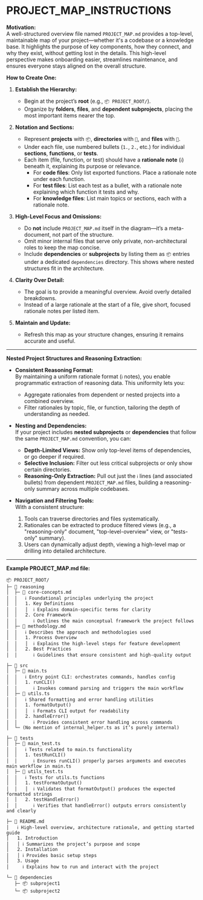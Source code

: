 # PROJECT_MAP_INSTRUCTIONS

**Motivation:**\
A well-structured overview file named `PROJECT_MAP.md` provides a top-level,
maintainable map of your project—whether it's a codebase or a knowledge base. It
highlights the purpose of key components, how they connect, and why they exist,
without getting lost in the details. This high-level perspective makes
onboarding easier, streamlines maintenance, and ensures everyone stays aligned
on the overall structure.

**How to Create One:**

1. **Establish the Hierarchy:**
   - Begin at the project’s **root** (e.g., `📦 PROJECT_ROOT/`).
   - Organize by **folders**, **files**, and **dependent subprojects**, placing
     the most important items nearer the top.

2. **Notation and Sections:**
   - Represent **projects** with `📦`, **directories** with `📂`, and **files**
     with `📄`.
   - Under each file, use numbered bullets (`1.`, `2.`, etc.) for individual
     **sections**, **functions**, or **tests**.
   - Each item (file, function, or test) should have a **rationale note** (`ℹ`)
     beneath it, explaining its purpose or relevance.
     - For **code files**: Only list exported functions. Place a rationale note
       under each function.
     - For **test files**: List each test as a bullet, with a rationale note
       explaining which function it tests and why.
     - For **knowledge files**: List main topics or sections, each with a
       rationale note.

3. **High-Level Focus and Omissions:**
   - Do **not** include `PROJECT_MAP.md` itself in the diagram—it’s a
     meta-document, not part of the structure.
   - Omit minor internal files that serve only private, non-architectural roles
     to keep the map concise.
   - Include **dependencies** or **subprojects** by listing them as `📦` entries
     under a dedicated `dependencies` directory. This shows where nested
     structures fit in the architecture.

4. **Clarity Over Detail:**
   - The goal is to provide a meaningful overview. Avoid overly detailed
     breakdowns.
   - Instead of a large rationale at the start of a file, give short, focused
     rationale notes per listed item.

5. **Maintain and Update:**
   - Refresh this map as your structure changes, ensuring it remains accurate
     and useful.

---

**Nested Project Structures and Reasoning Extraction:**

- **Consistent Reasoning Format:**\
  By maintaining a uniform rationale format (`ℹ` notes), you enable programmatic
  extraction of reasoning data. This uniformity lets you:
  - Aggregate rationales from dependent or nested projects into a combined
    overview.
  - Filter rationales by topic, file, or function, tailoring the depth of
    understanding as needed.

- **Nesting and Dependencies:**\
  If your project includes **nested subprojects** or **dependencies** that
  follow the same `PROJECT_MAP.md` convention, you can:
  - **Depth-Limited Views:** Show only top-level items of dependencies, or go
    deeper if required.
  - **Selective Inclusion:** Filter out less critical subprojects or only show
    certain directories.
  - **Reasoning-Only Extraction:** Pull out just the `ℹ` lines (and associated
    bullets) from dependent `PROJECT_MAP.md` files, building a reasoning-only
    summary across multiple codebases.

- **Navigation and Filtering Tools:**\
  With a consistent structure:
  1. Tools can traverse directories and files systematically.
  2. Rationales can be extracted to produce filtered views (e.g., a
     "reasoning-only" document, "top-level-overview" view, or "tests-only"
     summary).
  3. Users can dynamically adjust depth, viewing a high-level map or drilling
     into detailed architecture.

---

**Example PROJECT_MAP.md file:**

```text
📦 PROJECT_ROOT/
├─ 📂 reasoning
│  ├─ 📄 core-concepts.md
│  │   ℹ Foundational principles underlying the project
│  │   1. Key Definitions
│  │   │  ℹ Explains domain-specific terms for clarity
│  │   2. Core Framework
│  │      ℹ Outlines the main conceptual framework the project follows
│  ├─ 📄 methodology.md
│  │   ℹ Describes the approach and methodologies used
│  │   1. Process Overview
│  │   │  ℹ Explains the high-level steps for feature development
│  │   2. Best Practices
│  │      ℹ Guidelines that ensure consistent and high-quality output

├─ 📂 src
│  ├─ 📄 main.ts
│  │   ℹ Entry point CLI: orchestrates commands, handles config
│  │   1. runCLI()
│  │      ℹ Invokes command parsing and triggers the main workflow
│  ├─ 📄 utils.ts
│  │   ℹ Shared formatting and error handling utilities
│  │   1. formatOutput()
│  │   │  ℹ Formats CLI output for readability
│  │   2. handleError()
│  │      ℹ Provides consistent error handling across commands
│  └─ (No mention of internal_helper.ts as it’s purely internal)

├─ 📂 tests
│  ├─ 📄 main_test.ts
│  │   ℹ Tests related to main.ts functionality
│  │   1. testRunCLI()
│  │      ℹ Ensures runCLI() properly parses arguments and executes main workflow in main.ts
│  ├─ 📄 utils_test.ts
│  │   ℹ Tests for utils.ts functions
│  │   1. testFormatOutput()
│  │   │  ℹ Validates that formatOutput() produces the expected formatted strings
│  │   2. testHandleError()
│  │      ℹ Verifies that handleError() outputs errors consistently and clearly

├─ 📄 README.md
│   ℹ High-level overview, architecture rationale, and getting started guide
│   1. Introduction
│   │ ℹ Summarizes the project’s purpose and scope
│   2. Installation
│   │ ℹ Provides basic setup steps
│   3. Usage
│     ℹ Explains how to run and interact with the project

└─ 📂 dependencies
   ├─ 📦 subproject1
   └─ 📦 subproject2
```
